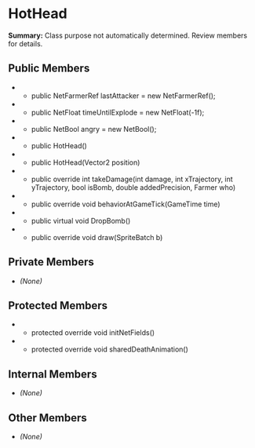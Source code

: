 # HotHead

**Summary:** Class purpose not automatically determined. Review members for details.

## Public Members
- - public NetFarmerRef lastAttacker = new NetFarmerRef();
- - public NetFloat timeUntilExplode = new NetFloat(-1f);
- - public NetBool angry = new NetBool();
- - public HotHead()
- - public HotHead(Vector2 position)
- - public override int takeDamage(int damage, int xTrajectory, int yTrajectory, bool isBomb, double addedPrecision, Farmer who)
- - public override void behaviorAtGameTick(GameTime time)
- - public virtual void DropBomb()
- - public override void draw(SpriteBatch b)

## Private Members
- *(None)*

## Protected Members
- - protected override void initNetFields()
- - protected override void sharedDeathAnimation()

## Internal Members
- *(None)*

## Other Members
- *(None)*
